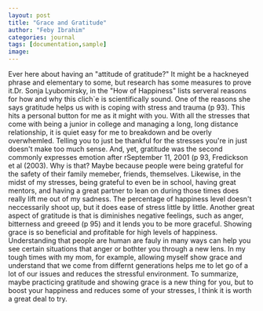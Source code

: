 ```yaml
---
layout: post
title: "Grace and Gratitude"
author: "Feby Ibrahim"
categories: journal
tags: [documentation,sample]
image:
---
```


Ever here about having an "attitude of gratitude?" It might be a hackneyed phrase and elementary to some, but research has some measures to prove it.Dr. Sonja Lyubomirsky, in the "How of Happiness" lists serveral reasons for how and why this clich`e is scientifically sound. One of the reasons she says gratitude helps us with is coping with stress and trauma (p 93). This hits a personal button for me as it might with you. With all the stresses that come with being a junior in college and managing a long, long distance relationship, it is quiet easy for me to breakdown and be overly overwhemled. Telling you to just be thankful for the stresses you're in just doesn't make too much sense. And, yet, gratitude was the second commonly expresses emotion after rSeptember 11, 2001 (p 93, Fredickson et al (2003). Why is that? Maybe because people were being grateful for the safety of their family memeber, friends, themselves. Likewise, in the midst of my stresses, being grateful to even be  in school, having great mentors, and having a great partner to lean on during those times does really lift me out of my sadness. The percentage of happiness level doesn't neccessarily shoot up, but it does ease of stress little by little. Another great aspect of gratitude is that is diminishes negative feelings, such as anger, bitterness and greeed (p 95) and it lends you to be more graceful. Showing grace is so beneficial and profitable for high levels of happiness. Understanding that people are human are fauly in many ways can help you see certain situations that anger or bothter you through a new lens. In my tough times with my mom, for example, allowing myself show grace and understand that we come from differnt generations helps me to let go of a lot of our issues and reduces the stressful environment. To summarize, maybe practicing gratitude and showing grace is a new thing for you, but to boost your happiness and reduces some of your stresses, I think it is worth a great deal to try. 
